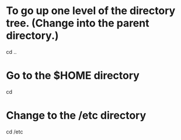 # To go up one level of the directory tree.  (Change into the parent directory.)
cd ..

# Go to the $HOME directory
cd

# Change to the /etc directory
cd /etc
